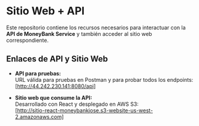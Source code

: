 
# Sitio Web + API

Este repositorio contiene los recursos necesarios para interactuar con la **API de MoneyBank Service** y también acceder al sitio web correspondiente.

## Enlaces de API y Sitio Web

- **API para pruebas:**  
  URL válida para pruebas en Postman y para probar todos los endpoints:  
  [http://44.242.230.141:8080/api]

- **Sitio web que consume la API:**  
  Desarrollado con React y desplegado en AWS S3:  
  [http://sitio-react-moneybankjose.s3-website-us-west-2.amazonaws.com]
